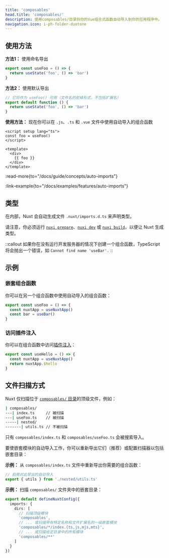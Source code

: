```yaml
---
title: 'composables'
head.title: 'composables/'
description: 使用composables/目录将你的Vue组合式函数自动导入到你的应用程序中。
navigation.icon: i-ph-folder-duotone
---
```


## 使用方法

**方法1：** 使用命名导出

```js [composables/useFoo.ts]
export const useFoo = () => {
  return useState('foo', () => 'bar')
}
```

**方法2：** 使用默认导出

```js [composables/use-foo.ts 或 composables/useFoo.ts]
// 它将作为 useFoo() 可用（文件名的驼峰形式，不包括扩展名）
export default function () {
  return useState('foo', () => 'bar')
}
```

**使用方法：** 现在你可以在 `.js`、`.ts` 和 `.vue` 文件中使用自动导入的组合函数

```vue [app.vue]
<script setup lang="ts">
const foo = useFoo()
</script>

<template>
  <div>
    {{ foo }}
  </div>
</template>
```

:read-more{to="/docs/guide/concepts/auto-imports"}

:link-example{to="/docs/examples/features/auto-imports"}

## 类型

在内部，Nuxt 会自动生成文件 `.nuxt/imports.d.ts` 来声明类型。

请注意，你必须运行 [`nuxi prepare`](/docs/api/commands/prepare)、[`nuxi dev`](/docs/api/commands/dev) 或 [`nuxi build`](/docs/api/commands/build)，以便让 Nuxt 生成类型。

::callout
如果你在没有运行开发服务器的情况下创建一个组合函数，TypeScript 将会抛出一个错误，如 `Cannot find name 'useBar'.`
::

## 示例

### 嵌套组合函数

你可以在另一个组合函数中使用自动导入的组合函数：

```js [composables/test.ts]
export const useFoo = () => {
  const nuxtApp = useNuxtApp()
  const bar = useBar()
}
```

### 访问插件注入

你可以在组合函数中访问[插件注入](/docs/guide/directory-structure/plugins#automatically-providing-helpers)：

```js [composables/test.ts]
export const useHello = () => {
  const nuxtApp = useNuxtApp()
  return nuxtApp.$hello
}
```

## 文件扫描方式

Nuxt 仅扫描位于 [`composables/` 目录](/docs/guide/directory-structure/composables)的顶级文件，例如：

```bash [目录结构]
| composables/
---| index.ts     // 被扫描
---| useFoo.ts    // 被扫描
-----| nested/
-------| utils.ts // 不被扫描
```

只有 `composables/index.ts` 和 `composables/useFoo.ts` 会被搜索导入。

要使嵌套模块的自动导入工作，你可以重新导出它们（推荐）或配置扫描器以包括嵌套目录：

**示例：** 从 `composables/index.ts` 文件中重新导出你需要的组合函数：

```ts [composables/index.ts]
// 启用对此导出的自动导入
export { utils } from './nested/utils.ts'
```

**示例：** 扫描 `composables/` 文件夹中的嵌套目录：

```ts [nuxt.config.ts]
export default defineNuxtConfig({
  imports: {
    dirs: [
      // 扫描顶级模块
      'composables',
      // ... 或扫描带有特定名称和文件扩展名的一级嵌套模块
      'composables/*/index.{ts,js,mjs,mts}',
      // ... 或扫描给定目录中的所有模块
      'composables/**'
    ]
  }
})
```

